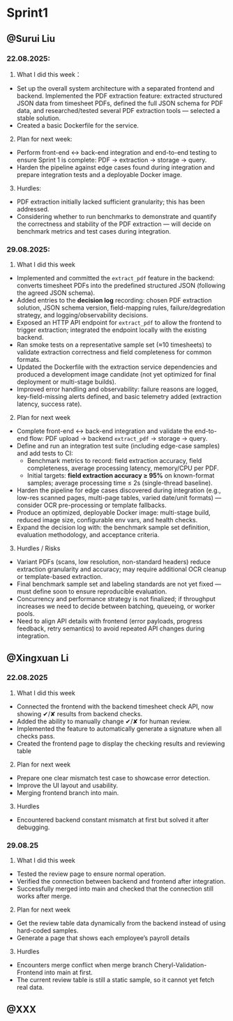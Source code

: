 # Sprint1

## @Surui Liu

### 22.08.2025:
 1. What I did this week：
 - Set up the overall system architecture with a separated frontend and backend. 
 Implemented the PDF extraction feature: extracted structured JSON data from timesheet PDFs, defined the full JSON schema for PDF data, and researched/tested several PDF extraction tools — selected a stable solution.
 - Created a basic Dockerfile for the service.
 2. Plan for next week:
 - Perform front-end ↔ back-end integration and end-to-end testing to ensure Sprint 1 is complete: PDF → extraction → storage → query.
 - Harden the pipeline against edge cases found during integration and prepare integration tests and a deployable Docker image.
 3. Hurdles:
 - PDF extraction initially lacked sufficient granularity; this has been addressed.
 - Considering whether to run benchmarks to demonstrate and quantify the correctness and stability of the PDF extraction — will decide on benchmark metrics and test cases during integration.

### 29.08.2025:
 1. What I did this week
- Implemented and committed the `extract_pdf` feature in the backend: converts timesheet PDFs into the predefined structured JSON (following the agreed JSON schema).  
- Added entries to the **decision log** recording: chosen PDF extraction solution, JSON schema version, field-mapping rules, failure/degredation strategy, and logging/observability decisions.  
- Exposed an HTTP API endpoint for `extract_pdf` to allow the frontend to trigger extraction; integrated the endpoint locally with the existing backend.  
- Ran smoke tests on a representative sample set (≈10 timesheets) to validate extraction correctness and field completeness for common formats.  
- Updated the Dockerfile with the extraction service dependencies and produced a development image candidate (not yet optimized for final deployment or multi-stage builds).  
- Improved error handling and observability: failure reasons are logged, key-field-missing alerts defined, and basic telemetry added (extraction latency, success rate).

 2. Plan for next week
- Complete front-end ↔ back-end integration and validate the end-to-end flow: PDF upload → backend `extract_pdf` → storage → query.  
- Define and run an integration test suite (including edge-case samples) and add tests to CI:  
  - Benchmark metrics to record: field extraction accuracy, field completeness, average processing latency, memory/CPU per PDF.  
  - Initial targets: **field extraction accuracy ≥ 95%** on known-format samples; average processing time ≤ 2s (single-thread baseline).  
- Harden the pipeline for edge cases discovered during integration (e.g., low-res scanned pages, multi-page tables, varied date/unit formats) — consider OCR pre-processing or template fallbacks.  
- Produce an optimized, deployable Docker image: multi-stage build, reduced image size, configurable env vars, and health checks.  
- Expand the decision log with: the benchmark sample set definition, evaluation methodology, and acceptance criteria.

 3. Hurdles / Risks
- Variant PDFs (scans, low resolution, non-standard headers) reduce extraction granularity and accuracy; may require additional OCR cleanup or template-based extraction.  
- Final benchmark sample set and labeling standards are not yet fixed — must define soon to ensure reproducible evaluation.  
- Concurrency and performance strategy is not finalized; if throughput increases we need to decide between batching, queueing, or worker pools.  
- Need to align API details with frontend (error payloads, progress feedback, retry semantics) to avoid repeated API changes during integration.

## @Xingxuan Li
### 22.08.2025
 1. What I did this week
 - Connected the frontend with the backend timesheet check API, now showing ✔/✘ results from backend checks.
 - Added the ability to manually change ✔/✘ for human review.
 - Implemented the feature to automatically generate a signature when all checks pass.
 - Created the frontend page to display the checking results and reviewing table
 2. Plan for next week
 - Prepare one clear mismatch test case to showcase error detection.
 - Improve the UI layout and usability.
 - Merging frontend branch into main.
 3. Hurdles
 - Encountered backend constant mismatch at first but solved it after debugging.

### 29.08.25
 1. What I did this week
 - Tested the review page to ensure normal operation.
 - Verified the connection between backend and frontend after integration.
 - Successfully merged into main and checked that the connection still works after merge.
 2. Plan for next week
 - Get the review table data dynamically from the backend instead of using hard-coded samples.
 - Generate a page that shows each employee’s payroll details
 3. Hurdles
 - Encounters merge conflict when merge branch Cheryl-Validation-Frontend into main at first.
 - The current review table is still a static sample, so it cannot yet fetch real data.


## @XXX
